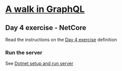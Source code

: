 # [A walk in GraphQL](../../../README.md)

## Day 4 exercise - NetCore

Read the instructions on the [Day 4 exercise](../day_04.md#exercise) definition

### Run the server

 See [Dotnet setup and run server](../../../setup/netcore.md)
